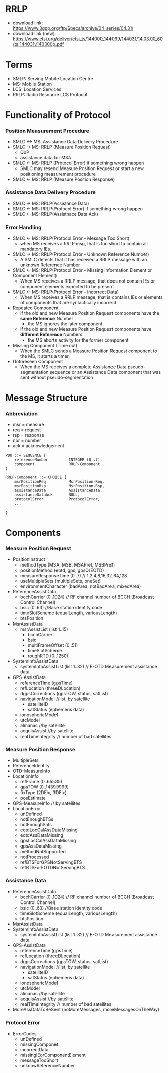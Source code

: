 # RRLP
* download link: https://www.3gpp.org/ftp/Specs/archive/04_series/04.31/
* download link (new): https://www.etsi.org/deliver/etsi_ts/144000_144099/144031/14.03.00_60/ts_144031v140300p.pdf

# Terms
* SMLP: Serving Mobile Location Centre
* MS: Mobile Station
* LCS: Location Services
* RRLP: Radio Resource LCS Protocol

# Functionality of Protocol
### Position Measurement Procedure
* SMLC <-> MS: Assistance Data Delivery Procedure
* SMLC ->  MS: RRLP (Measure Position Request)
  * QoP
  * assistance data for MSA
* SMLC <-  MS: RRLP (Protocol Error) if something wrong happen
  * SMLC may resend Measure Position Request or start a new positioning measurement procedure
* SMLC <-  MS: RRLP (Measure Position Response)

### Assistance Data Delivery Procedure
* SMLC ->  MS: RRLP(Assistance Data)
* SMLC <-  MS: RRLP(Protocol Error) if something wrong happen
* SMLC <-  MS: RRLP(Assistnace Data Ack)

### Error Handling
* SMLC <-  MS: RRLP(Protocol Error - Message Too Short)
  * when MS receives a RRLP msg, that is too short to contain all mandatory IEs.
* SMLC ->  MS: RRLP(Protocol Error - Unknown Reference Number)
  * A SMLC detects that it has received a RRLP message with an unknown Reference Number
* SMLC <-  MS: RRLP(Protocol Error - Missing Information Element or Component Element)
  * When MS receives a RRLP message, that does not contain IEs or component elements expected to be present
* SMLC <-  MS: RRLP(Protocol Error - Incorrect Data)
  * When MS receives a RRLP message, that is contains IEs or elements of components that are syntactically incorrect
* Repeated Component
  * if the old and new Measure Position Request components have the **same Reference** Number
    * the MS ignores the later component
  * if the old and new Measure Position Request components have **different Reference** Numbers
    * the MS aborts activity for the former component
* Missing Component (Time out)
  * When the SMLC sends a Measure Position Request component to the MS, it starts a timer.
* Unforeseen Component
  * When the MS receives a complete Assistance Data pseudo-segmentation sequence or an Assistance Data component that was sent without pseudo-segmentation

# Message Structure
### Abbreviation
* msr = measure
* req = request
* rsp = response
* nbr = number
* ack = acknowledgement
```
PDU ::= SEQUENCE {
	referenceNumber			INTEGER (0..7),
	component				RRLP-Component 
}

RRLP-Component ::= CHOICE {
	msrPositionReq			MsrPosition-Req,
	msrPositionRsp			MsrPosition-Rsp,
	assistanceData			AssistanceData,
	assistanceDataAck		NULL,
	protocolError			ProtocolError,
	...

}
```

# Components
### Measure Position Request
* PositionInstruct
  * methodType (MSA, MSB, MSAPref, MSBPref)
  * positionMethod (eotd, gps, gpsOrEOTD)
  * measureResponseTime (0..7) // 1,2,4,8,16,32,64,128
  * useMultipleSets (multipleSets, oneSet)
  * environmentCharacter (badArea, notBadArea, mixedArea)
* ReferenceAssistData
  * bcchCarrier (0..1024) // RF channel number of BCCH (Broadcast Control Channel)
  * bsic (0..63) //Base station identity code
  * timeSlotScheme (equalLength, variousLength)
  * btsPosition
* MsrAssistData
  * msrAssistList (list 1..15)
    * bcchCarrier
    * bsic
    * multiFrameOffset (0..51)
    * timeSlotScheme
    * roughRTD (0..1250)
* SystemInfoAssistData
  * systemInfoAssistList (list 1..32) // E-OTD Measurement assistance data
* GPS-AssistData
  * referenceTime (gpsTime)
  * refLocation (threeDLocation)
  * dgpsCorrections (gpsTOW, status, satList)
  * navigationModel //list, by satellite
    * satelliteID
    * satStatus (ephemeris data)
  * ionosphericModel
  * utcModel
  * almanac //by satellite
  * acquisAssist //by satellite
  * realTimeIntegrity // number of bad satellites

### Measure Position Response
* MultipleSets
* ReferenceIdentity
* OTD-MeasureInfo
* LocationInfo
  * refFrame (0..65535)
  * gpsTOW (0..14399999)
  * fixType (2DFix, 3DFix)
  * posEstimate
* GPS-MeasureInfo // by satellites
* LocationError
  * unDefined
  * notEnoughBTSs
  * notEnoughSats
  * eotdLocCalAssDataMissing 
  * eotdAssDataMissing 
  * gpsLocCalAssDataMissing 
  * gpsAssDataMissing 
  * methodNotSupported 
  * notProcessed 
  * refBTSForGPSNotServingBTS 
  * refBTSForEOTDNotServingBTS 

### Assistance Data
* ReferenceAssistData
  * bcchCarrier (0..1024) // RF channel number of BCCH (Broadcast Control Channel)
  * bsic (0..63) //Base station identity code
  * timeSlotScheme (equalLength, variousLength)
  * btsPosition
* MsrAssistData
* SystemInfoAssistData
  * systemInfoAssistList (list 1..32) // E-OTD Measurement assistance data
* GPS-AssistData
  * referenceTime (gpsTime)
  * refLocation (threeDLocation)
  * dgpsCorrections (gpsTOW, status, satList)
  * navigationModel //list, by satellite
    * satelliteID
    * satStatus (ephemeris data)
  * ionosphericModel
  * utcModel
  * almanac //by satellite
  * acquisAssist //by satellite
  * realTimeIntegrity // number of bad satellites
* MoreAssDataToBeSent (noMoreMessages, moreMessagesOnTheWay)

### Protocol Error
* ErrorCodes
  * unDefined
  * missingComponet
  * incorrectData
  * missingIEorComponentElement
  * messageTooShort
  * unknowReferenceNumber
